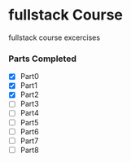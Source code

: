 # fullstack Course
fullstack course excercises

### Parts Completed
- [x] Part0 
- [x] Part1 
- [x] Part2 
- [ ] Part3 
- [ ] Part4 
- [ ] Part5 
- [ ] Part6 
- [ ] Part7 
- [ ] Part8
